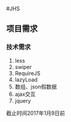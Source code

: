 #JHS

## 项目需求

### 技术需求

1. less
2. swiper
3. RequireJS
4. lazyLoad
5. 数组、json假数据
6. ajax交互
7. jquery

截止时间2017年1月9日前